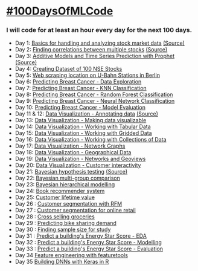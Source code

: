 # [#100DaysOfMLCode](https://www.youtube.com/watch?v=cuQMBj1cWPo) 


### I will code for at least an hour every day for the next 100 days.

* Day 1: [Basics for handling and analyzing stock market data](https://github.com/1dhiman/100days-ml/blob/master/day1_Stock_Market_Data_Analysis.ipynb) [(Source)](https://mapattack.wordpress.com/2017/02/12/using-python-for-stocks-1/)
* Day 2: [Finding correlations between multiple stocks](https://github.com/1dhiman/100days-ml/blob/master/day2_Finding_Correlations_between_Multiple_Stocks..ipynb) [(Source)](https://mapattack.wordpress.com/2017/02/14/python-for-stocks-2/)
* Day 3: [Additive Models and Time Series Prediction with Prophet](https://github.com/1dhiman/100days-ml/blob/master/day3_Additive_Models_and_Time_Series_Prediction.ipynb) [(Source)](https://facebook.github.io/prophet/docs/quick_start.html)
* Day 4: [Creating Dataset of 100 NSE Stocks](https://github.com/1dhiman/100days-ml/blob/master/day4_Creating_Dataset_Of_Stocks.ipynb) 
* Day 5: [Web scraping location on U-Bahn Stations in Berlin](https://github.com/1dhiman/100days-ml/blob/master/day5_Webscraping_Location_of_Train_Stations_in_Berlin.ipynb)
* Day 6: [Predicting Breast Cancer - Data Exploration](https://github.com/1dhiman/100days-ml/blob/master/day6_Breast_Cancer_Exploratory_Analysis.ipynb)
* Day 7: [Predicting Breast Cancer - KNN Classification](https://github.com/1dhiman/100days-ml/blob/master/day7_Breast_Cancer_KNN_Classification.ipynb)
* Day 8: [Predicting Breast Cancer - Random Forest Classification](https://github.com/1dhiman/100days-ml/blob/master/day8_Breast_Cancer_Random_Forest_Classification.ipynb)
* Day 9: [Predicting Breast Cancer - Neural Network Classification](https://github.com/1dhiman/100days-ml/blob/master/day9_Breast_Cancer_Neural_Network_Classification.ipynb)
* Day 10: [Predicting Breast Cancer - Model Evaluation](https://github.com/1dhiman/100days-ml/blob/master/day10_Breast_Cancer_Model_Evaluation.ipynb)
* Day 11 & 12: [Data Visualization - Annotating data](https://github.com/1dhiman/100days-ml/blob/master/day11_and_12_Data_Viz_Annotating_Data.ipynb) [(Source)](http://pyviz.org/tutorial/index.html)
* Day 13: [Data Visualization - Making data visualizable](https://github.com/1dhiman/100days-ml/blob/master/day13_Making_Data_Visualizable.ipynb) 
* Day 14: [Data Visualization - Working with Tabular Data](https://github.com/1dhiman/100days-ml/blob/master/day14_Working_with_Tabular_Data.ipynb) 
* Day 15: [Data Visualization - Working with Gridded Data](https://github.com/1dhiman/100days-ml/blob/master/day15_Working_with_Gridded_Data.ipynb)
* Day 16: [Data Visualization - Working with Collections of Data](https://github.com/1dhiman/100days-ml/blob/master/day16_datasets_and_collections_of_data.ipynb)
* Day 17: [Data Visualization - Network Graphs](https://github.com/1dhiman/100days-ml/blob/master/day17_Network_Graphs.ipynb)
* Day 18: [Data Visualization - Geographical Data](
https://github.com/1dhiman/100days-ml/blob/master/day18_Geographic_Data.ipynb)
* Day 19: [Data Visualization - Networks and Geoviews](
https://github.com/1dhiman/100days-ml/blob/master/day19_Networks_and_Geoviews.ipynb)
* Day 20: [Data Visualization - Customer interactivity](https://github.com/1dhiman/100days-ml/blob/master/day20_Custom_Interactivity.ipynb)
* Day 21: [Bayesian hypothesis testing](https://github.com/1dhiman/100days-ml/blob/master/day_21_bayesian.ipynb) [(Source)](https://github.com/ericmjl/bayesian-stats-modelling-tutorial)
* Day 22: [Bayesian multi-group comparison](https://github.com/1dhiman/100days-ml/blob/master/day22_bayesian_multi_group_comparison.ipynb)
* Day 23: [Bayesian hierarchical modelling](https://github.com/1dhiman/100days-ml/blob/master/day23_bayesian_hierarchical_models.ipynb)
* Day 24: [Book recommender system](https://github.com/1dhiman/100days-ml/blob/master/day24_recommender_system.ipynb)
* Day 25: [Customer lifetime value](https://github.com/1dhiman/100days-ml/blob/master/day25_CLV.ipynb)
* Day 26 : [Customer segmentation with RFM](https://github.com/1dhiman/100days-ml/blob/master/day26_RFM.ipynb)
* Day 27 : [Customer segmentation for online retail](https://github.com/1dhiman/100days-ml/blob/master/day27_Customer_Segmentation_Online_Retail.ipynb)
* Day 28 : [Cross selling groceries](https://github.com/1dhiman/100days-ml/blob/master/day28_Cross_Selling_Groceries.ipynb)
* Day 29 : [Predicting bike sharing demand](https://github.com/1dhiman/100days-ml/blob/master/day29_bike_sharing_demand.ipynb)
* Day 30 : [Finding sample size for study](https://github.com/1dhiman/100days-ml/blob/master/day30_Finding_sample_size_for_study.ipynb)
* Day 31 : [Predict a building's Energy Star Score - EDA](https://github.com/1dhiman/100days-ml/blob/master/day31_energy_score_EDA.ipynb)
* Day 32 : [Predict a building's Energy Star Score - Modelling](https://github.com/1dhiman/100days-ml/blob/master/day32_energy_score_Modelling.ipynb)
* Day 33 : [Predict a building's Energy Star Score - Evaluation](https://github.com/1dhiman/100days-ml/blob/master/day33_energy_score_Evaluation.ipynb)
* Day 34 [Feature engineering with featuretools](https://github.com/1dhiman/100days-ml/blob/master/day34_feature_engineering.ipynb)
* Day 35 [Building DNNs with Keras in R](https://github.com/1dhiman/100days-ml/blob/master/day35_keras_in_R.R)